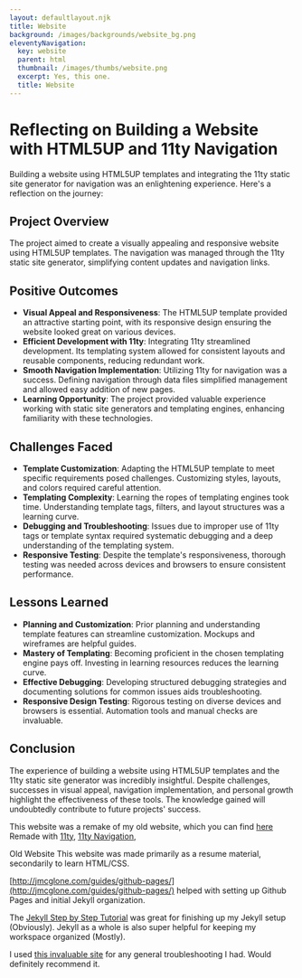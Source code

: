 ```yaml
---
layout: defaultlayout.njk
title: Website
background: /images/backgrounds/website_bg.png
eleventyNavigation:
  key: website
  parent: html
  thumbnail: /images/thumbs/website.png
  excerpt: Yes, this one.
  title: Website
---
```


# Reflecting on Building a Website with HTML5UP and 11ty Navigation

Building a website using HTML5UP templates and integrating the 11ty static site generator for navigation was an enlightening experience. Here's a reflection on the journey:

## Project Overview

The project aimed to create a visually appealing and responsive website using HTML5UP templates. The navigation was managed through the 11ty static site generator, simplifying content updates and navigation links.

## Positive Outcomes

- **Visual Appeal and Responsiveness**: The HTML5UP template provided an attractive starting point, with its responsive design ensuring the website looked great on various devices.
- **Efficient Development with 11ty**: Integrating 11ty streamlined development. Its templating system allowed for consistent layouts and reusable components, reducing redundant work.
- **Smooth Navigation Implementation**: Utilizing 11ty for navigation was a success. Defining navigation through data files simplified management and allowed easy addition of new pages.
- **Learning Opportunity**: The project provided valuable experience working with static site generators and templating engines, enhancing familiarity with these technologies.

## Challenges Faced

- **Template Customization**: Adapting the HTML5UP template to meet specific requirements posed challenges. Customizing styles, layouts, and colors required careful attention.
- **Templating Complexity**: Learning the ropes of templating engines took time. Understanding template tags, filters, and layout structures was a learning curve.
- **Debugging and Troubleshooting**: Issues due to improper use of 11ty tags or template syntax required systematic debugging and a deep understanding of the templating system.
- **Responsive Testing**: Despite the template's responsiveness, thorough testing was needed across devices and browsers to ensure consistent performance.

## Lessons Learned

- **Planning and Customization**: Prior planning and understanding template features can streamline customization. Mockups and wireframes are helpful guides.
- **Mastery of Templating**: Becoming proficient in the chosen templating engine pays off. Investing in learning resources reduces the learning curve.
- **Effective Debugging**: Developing structured debugging strategies and documenting solutions for common issues aids troubleshooting.
- **Responsive Design Testing**: Rigorous testing on diverse devices and browsers is essential. Automation tools and manual checks are invaluable.

## Conclusion

The experience of building a website using HTML5UP templates and the 11ty static site generator was incredibly insightful. Despite challenges, successes in visual appeal, navigation implementation, and personal growth highlight the effectiveness of these tools. The knowledge gained will undoubtedly contribute to future projects' success.


This website was a remake of my old website, which you can find [here](http://localhost:8080/old_website)
Remade with [11ty](https://www.11ty.dev/), [11ty Navigation](https://www.11ty.dev/docs/plugins/navigation/), 


Old Website
This website was made primarily as a resume material, secondarily
to learn HTML/CSS.

[http://jmcglone.com/guides/github-pages/](http://jmcglone.com/guides/github-pages/)
helped with setting up Github Pages and initial Jekyll organization.

The [Jekyll Step by Step Tutorial](https://jekyllrb.com/docs/step-by-step/01-setup/)
was great for finishing up my Jekyll setup (Obviously).  Jekyll as a whole
is also super helpful for keeping my workspace organized (Mostly).

I used [this invaluable site](https://www.google.com/) for any general troubleshooting
I had.  Would definitely recommend it.
